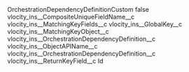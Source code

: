 <?xml version="1.0" encoding="UTF-8"?>
<CustomMetadata xmlns="http://soap.sforce.com/2006/04/metadata" xmlns:xsi="http://www.w3.org/2001/XMLSchema-instance" xmlns:xsd="http://www.w3.org/2001/XMLSchema">
    <label>OrchestrationDependencyDefinitionCustom</label>
    <protected>false</protected>
    <values>
        <field>vlocity_ins__CompositeUniqueFieldName__c</field>
        <value xsi:nil="true"/>
    </values>
    <values>
        <field>vlocity_ins__MatchingKeyFields__c</field>
        <value xsi:type="xsd:string">vlocity_ins__GlobalKey__c</value>
    </values>
    <values>
        <field>vlocity_ins__MatchingKeyObject__c</field>
        <value xsi:type="xsd:string">vlocity_ins__OrchestrationDependencyDefinition__c</value>
    </values>
    <values>
        <field>vlocity_ins__ObjectAPIName__c</field>
        <value xsi:type="xsd:string">vlocity_ins__OrchestrationDependencyDefinition__c</value>
    </values>
    <values>
        <field>vlocity_ins__ReturnKeyField__c</field>
        <value xsi:type="xsd:string">Id</value>
    </values>
</CustomMetadata>
